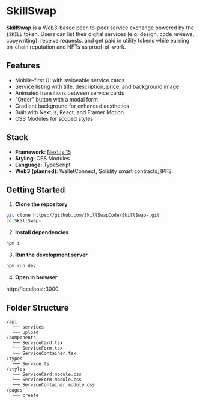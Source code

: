 # SkillSwap

**SkillSwap** is a Web3-based peer-to-peer service exchange powered by the `$SKILL` token. Users can list their digital services (e.g. design, code reviews, copywriting), receive requests, and get paid in utility tokens while earning on-chain reputation and NFTs as proof-of-work.

## Features

- Mobile-first UI with swipeable service cards
- Service listing with title, description, price, and background image
- Animated transitions between service cards
- "Order" button with a modal form
- Gradient background for enhanced aesthetics
- Built with Next.js, React, and Framer Motion
- CSS Modules for scoped styles

## Stack

- **Framework**: [Next.js 15](https://nextjs.org/)
- **Styling**: CSS Modules
- **Language**: TypeScript
- **Web3 (planned)**: WalletConnect, Solidity smart contracts, IPFS

## Getting Started

1. **Clone the repository**

```bash
git clone https://github.com/SkillSwapCode/SkillSwap-.git
cd SkillSwap-
```
2. **Install dependencies**

```bash
npm i
```

3. **Run the development server**

```bash
npm run dev
```

4. **Open in browser**

http://localhost:3000

## Folder Structure

```
/api
  └── services
  └── upload
/components
  └── ServiceCard.tsx
  └── ServiceForm.tsx
  └── ServiceContainer.tsx
/types
  └── Service.ts
/styles
  └── ServiceCard.module.css
  └── ServiceForm.module.css
  └── ServiceContainer.module.css
/pages
  └── create
```